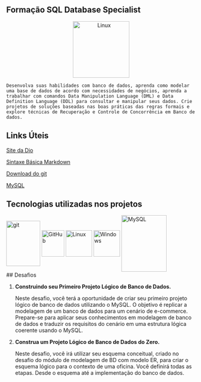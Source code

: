 ## **Formação SQL Database Specialist**



<div><center>
<img align="center" alt="Linux" height="150" width="150" src="https://hermes.dio.me/tracks/bc454148-6e72-4047-95cc-d516706ae405.png" />
</div>



```
Desenvolva suas habilidades com banco de dados, aprenda como modelar uma base de dados de acordo com necessidades de negócios, aprenda a trabalhar com comandos Data Manipulation Language (DML) e Data Definition Language (DDL) para consultar e manipular seus dados. Crie projetos de soluções baseadas nas boas práticas das regras formais e explore técnicas de Recuperação e Controle de Concorrência em Banco de dados.
```



## Links Úteis

[Site da Dio](https://dio.me/)

[Sintaxe Básica Markdown](https://www.markdownguide.org/basic-syntax/)

[Download do git](https://git-scm.com/downloads)

[MySQL](https://dev.mysql.com/downloads/installer/)



## Tecnologias utilizadas nos projetos

<div style="display: inline_block">
<img align="center" alt="git" height="120" width="90" src="https://cdn.jsdelivr.net/gh/devicons/devicon/icons/git/git-original-wordmark.svg"/>
<img align="center" alt="GitHub" height="70" width="60" src="https://cdn.jsdelivr.net/gh/devicons/devicon/icons/github/github-original-wordmark.svg" />
<img align="center" alt="Linux" height="70" src="https://cdn.jsdelivr.net/gh/devicons/devicon/icons/linux/linux-original.svg" />
<img align="center" alt="Windows" height="70" src="https://cdn.jsdelivr.net/gh/devicons/devicon/icons/windows8/windows8-original.svg" />              
<img align="center" alt="MySQL" height="150" width="120" src="https://cdn.jsdelivr.net/gh/devicons/devicon/icons/mysql/mysql-original-wordmark.svg" />
</div>
## Desafios

1. **Construindo seu Primeiro Projeto Lógico de Banco de Dados.**

   Neste desafio, você terá a oportunidade de criar seu primeiro projeto lógico de banco de dados utilizando o MySQL. O objetivo é replicar a modelagem de um banco de dados para um cenário de e-commerce. Prepare-se para aplicar seus conhecimentos em modelagem de banco de dados e traduzir os requisitos do cenário em uma estrutura lógica coerente usando o MySQL.

2. **Construa um Projeto Lógico de Banco de Dados do Zero.**

   Neste desafio, você irá utilizar seu esquema conceitual, criado no desafio do módulo de modelagem de BD com modelo ER, para criar o esquema lógico para o contexto de uma oficina. Você definirá todas as etapas. Desde o esquema até a implementação do banco de dados.
